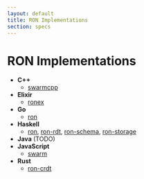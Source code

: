 ```yaml
---
layout: default
title: RON Implementations
section: specs
---
```


# RON Implementations

* **C++**
  * [swarmcpp](https://github.com/gritzko/swarmcpp)
* **Elixir**
  * [ronex](https://github.com/flanfly/ronex)
* **Go**
  * [ron](https://github.com/gritzko/ron)
* **Haskell**
  * [ron](https://hackage.haskell.org/package/ron),
    [ron-rdt](https://hackage.haskell.org/package/ron-rdt),
    [ron-schema](https://hackage.haskell.org/package/ron-schema),
    [ron-storage](https://hackage.haskell.org/package/ron-storage)
* **Java**
  (TODO)
* **JavaScript**
  * [swarm](https://github.com/gritzko/swarm)
* **Rust**
  * [ron-crdt](https://crates.io/crates/ron-crdt)
